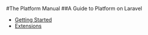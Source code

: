#The Platform Manual
##A Guide to Platform on Laravel

* [Getting Started](/manuals/platform/introduction)
* [Extensions](/manuals/platform/extensions)

